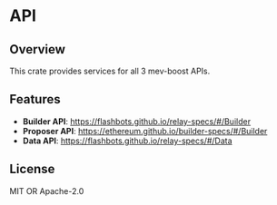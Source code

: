 # API

## Overview
This crate provides services for all 3 mev-boost APIs.

## Features
- **Builder API**: https://flashbots.github.io/relay-specs/#/Builder
- **Proposer API**: https://ethereum.github.io/builder-specs/#/Builder
- **Data API**: https://flashbots.github.io/relay-specs/#/Data

## License

MIT OR Apache-2.0